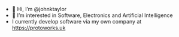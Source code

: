 - 👋 Hi, I’m @johnktaylor
- 👀 I’m interested in Software, Electronics and Artificial Intelligence
- I currently develop software via my own company at https://protoworks.uk
<!---
johnktaylor/johnktaylor is a ✨ special ✨ repository because its `README.md` (this file) appears on your GitHub profile.
You can click the Preview link to take a look at your changes.
--->
